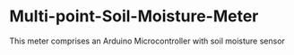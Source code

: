 # Multi-point-Soil-Moisture-Meter
This meter comprises an Arduino Microcontroller with soil moisture sensor 
